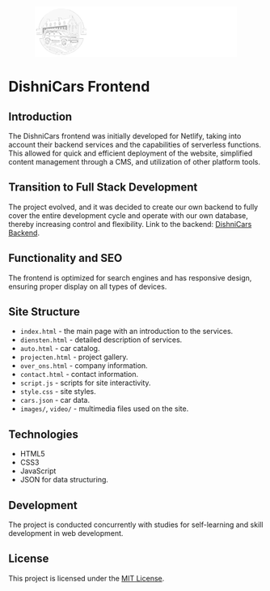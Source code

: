 <p align="center"><a href="https://github.com/Maysker/dishnicars-backend" target="_blank"><img src="https://raw.githubusercontent.com/Maysker/dishnicars/master/images/dc-logo.png" width="400" alt="DishniCars Logo"></a></p>

# DishniCars Frontend

## Introduction

The DishniCars frontend was initially developed for Netlify, taking into account their backend services and the capabilities of serverless functions. This allowed for quick and efficient deployment of the website, simplified content management through a CMS, and utilization of other platform tools.

## Transition to Full Stack Development

The project evolved, and it was decided to create our own backend to fully cover the entire development cycle and operate with our own database, thereby increasing control and flexibility. Link to the backend: [DishniCars Backend](https://github.com/Maysker/dishnicars-backend).

## Functionality and SEO

The frontend is optimized for search engines and has responsive design, ensuring proper display on all types of devices.

## Site Structure

- `index.html` - the main page with an introduction to the services.
- `diensten.html` - detailed description of services.
- `auto.html` - car catalog.
- `projecten.html` - project gallery.
- `over_ons.html` - company information.
- `contact.html` - contact information.
- `script.js` - scripts for site interactivity.
- `style.css` - site styles.
- `cars.json` - car data.
- `images/`, `video/` - multimedia files used on the site.

## Technologies

- HTML5
- CSS3
- JavaScript
- JSON for data structuring.

## Development

The project is conducted concurrently with studies for self-learning and skill development in web development.

## License

This project is licensed under the [MIT License](https://opensource.org/licenses/MIT).
